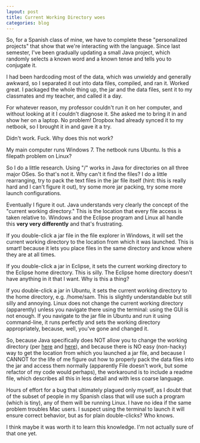 ```yaml
---
layout: post
title: Current Working Directory woes
categories: blog
---
```


So, for a Spanish class of mine, we have to complete these "personalized projects" that show that we're interacting with the language. Since last semester, I've been gradually updating a small Java project, which randomly selects a known word and a known tense and tells you to conjugate it.

I had been hardcoding most of the data, which was unwieldy and generally awkward, so I separated it out into data files, compiled, and ran it. Worked great. I packaged the whole thing up, the jar and the data files, sent it to my classmates and my teacher, and called it a day.

For whatever reason, my professor couldn't run it on her computer, and without looking at it I couldn't diagnose it. She asked me to bring it in and show her on a laptop. No problem! Dropbox had already synced it to my netbook, so I brought it in and gave it a try.

Didn't work. Fuck. Why does this not work?

My main computer runs Windows 7. The netbook runs Ubuntu. Is this a filepath problem on Linux?

So I do a little research. Using "/" works in Java for directories on all three major OSes. So that's not it. Why can't it find the files? I do a little rearranging, try to pack the text files in the jar file itself (hint: this is really hard and I can't figure it out), try some more jar packing, try some more launch configurations.

Eventually I figure it out. Java understands very clearly the concept of the "current working directory." This is the location that every file access is taken relative to. Windows and the Eclipse program and Linux all handle this **very very differently** and that's frustrating.

If you double-click a jar file in the file explorer in Windows, it will set the current working directory to the location from which it was launched. This is smart! because it lets you place files in the same directory and know where they are at all times.

If you double-click a jar in Eclipse, it sets the current working directory to the Eclipse home directory. This is silly. The Eclipse home directory doesn't have anything in it that I want. Why is this a thing?

If you double-click a jar in Ubuntu, it sets the current working directory to the home directory, e.g. /home/sam. This is slightly understandable but still silly and annoying. Linux does not change the current working directory (apparently) unless you navigate there using the terminal: using the GUI is not enough. If you navigate to the jar file in Ubuntu and run it using command-line, it runs perfectly and sets the working directory appropriately, because, well, you've gone and changed it.

So, because Java specifically does NOT allow you to change the working directory (per [here](http://stackoverflow.com/questions/840190/changing-the-current-working-directory-in-java) and [here](http://bugs.java.com/bugdatabase/view_bug.do?bug_id=4045688)), and because there is NO easy (non-hacky) way to get the location from which you launched a jar file, and because I CANNOT for the life of me figure out how to properly pack the data files into the jar and access them normally (apparently File doesn't work, but some refactor of my code would perhaps), the workaround is to include a readme file, which describes all this in less detail and with less coarse language.

Hours of effort for a bug that ultimately plagued only myself, as I doubt that of the subset of people in my Spanish class that will use such a program (which is tiny), any of them will be running Linux. I have no idea if the same problem troubles Mac users. I suspect using the terminal to launch it will ensure correct behavior, but as for plain double-clicks? Who knows.

I think maybe it was worth it to learn this knowledge. I'm not actually sure of that one yet.
